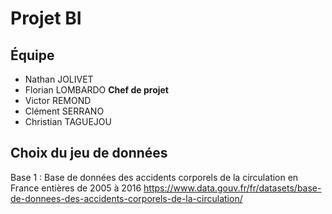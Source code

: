 # Projet BI

## Équipe
- Nathan JOLIVET
- Florian LOMBARDO **Chef de projet** 
- Victor REMOND
- Clément SERRANO
- Christian TAGUEJOU

## Choix du jeu de données
Base 1 : Base de données des accidents corporels de la circulation en France entières de 2005 à 2016
https://www.data.gouv.fr/fr/datasets/base-de-donnees-des-accidents-corporels-de-la-circulation/
